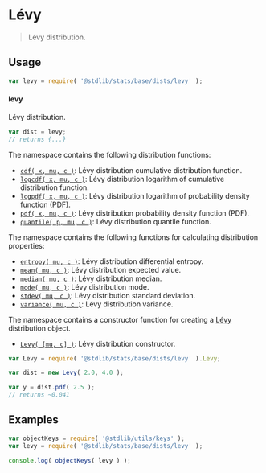 <!--

@license Apache-2.0

Copyright (c) 2018 The Stdlib Authors.

Licensed under the Apache License, Version 2.0 (the "License");
you may not use this file except in compliance with the License.
You may obtain a copy of the License at

   http://www.apache.org/licenses/LICENSE-2.0

Unless required by applicable law or agreed to in writing, software
distributed under the License is distributed on an "AS IS" BASIS,
WITHOUT WARRANTIES OR CONDITIONS OF ANY KIND, either express or implied.
See the License for the specific language governing permissions and
limitations under the License.

-->

# Lévy

> Lévy distribution.

<section class="usage">

## Usage

```javascript
var levy = require( '@stdlib/stats/base/dists/levy' );
```

#### levy

Lévy distribution.

```javascript
var dist = levy;
// returns {...}
```

The namespace contains the following distribution functions:

<!-- <toc pattern="*+(cdf|pdf|mgf|quantile)*"> -->

<div class="namespace-toc">

-   <span class="signature">[`cdf( x, mu, c )`][@stdlib/stats/base/dists/levy/cdf]</span><span class="delimiter">: </span><span class="description">Lévy distribution cumulative distribution function.</span>
-   <span class="signature">[`logcdf( x, mu, c )`][@stdlib/stats/base/dists/levy/logcdf]</span><span class="delimiter">: </span><span class="description">Lévy distribution logarithm of cumulative distribution function.</span>
-   <span class="signature">[`logpdf( x, mu, c )`][@stdlib/stats/base/dists/levy/logpdf]</span><span class="delimiter">: </span><span class="description">Lévy distribution logarithm of probability density function (PDF).</span>
-   <span class="signature">[`pdf( x, mu, c )`][@stdlib/stats/base/dists/levy/pdf]</span><span class="delimiter">: </span><span class="description">Lévy distribution probability density function (PDF).</span>
-   <span class="signature">[`quantile( p, mu, c )`][@stdlib/stats/base/dists/levy/quantile]</span><span class="delimiter">: </span><span class="description">Lévy distribution quantile function.</span>

</div>

<!-- </toc> -->

The namespace contains the following functions for calculating distribution properties:

<!-- <toc pattern="*+(entropy|kurtosis|mean|median|mode|skewness|stdev|variance)*"> -->

<div class="namespace-toc">

-   <span class="signature">[`entropy( mu, c )`][@stdlib/stats/base/dists/levy/entropy]</span><span class="delimiter">: </span><span class="description">Lévy distribution differential entropy.</span>
-   <span class="signature">[`mean( mu, c )`][@stdlib/stats/base/dists/levy/mean]</span><span class="delimiter">: </span><span class="description">Lévy distribution expected value.</span>
-   <span class="signature">[`median( mu, c )`][@stdlib/stats/base/dists/levy/median]</span><span class="delimiter">: </span><span class="description">Lévy distribution median.</span>
-   <span class="signature">[`mode( mu, c )`][@stdlib/stats/base/dists/levy/mode]</span><span class="delimiter">: </span><span class="description">Lévy distribution mode.</span>
-   <span class="signature">[`stdev( mu, c )`][@stdlib/stats/base/dists/levy/stdev]</span><span class="delimiter">: </span><span class="description">Lévy distribution standard deviation.</span>
-   <span class="signature">[`variance( mu, c )`][@stdlib/stats/base/dists/levy/variance]</span><span class="delimiter">: </span><span class="description">Lévy distribution variance.</span>

</div>

<!-- </toc> -->

The namespace contains a constructor function for creating a [Lévy][levy-distribution] distribution object.

<!-- <toc pattern="*ctor*"> -->

<div class="namespace-toc">

-   <span class="signature">[`Levy( [mu, c] )`][@stdlib/stats/base/dists/levy/ctor]</span><span class="delimiter">: </span><span class="description">Lévy distribution constructor.</span>

</div>

<!-- </toc> -->

```javascript
var Levy = require( '@stdlib/stats/base/dists/levy' ).Levy;

var dist = new Levy( 2.0, 4.0 );

var y = dist.pdf( 2.5 );
// returns ~0.041
```

</section>

<!-- /.usage -->

<section class="examples">

## Examples

<!-- TODO: better examples -->

<!-- eslint no-undef: "error" -->

```javascript
var objectKeys = require( '@stdlib/utils/keys' );
var levy = require( '@stdlib/stats/base/dists/levy' );

console.log( objectKeys( levy ) );
```

</section>

<!-- /.examples -->

<section class="links">

[levy-distribution]: https://en.wikipedia.org/wiki/L%C3%A9vy_distribution

<!-- <toc-links> -->

[@stdlib/stats/base/dists/levy/ctor]: https://www.npmjs.com/package/@stdlib/stats/tree/main/base/dists/levy/ctor

[@stdlib/stats/base/dists/levy/entropy]: https://www.npmjs.com/package/@stdlib/stats/tree/main/base/dists/levy/entropy

[@stdlib/stats/base/dists/levy/mean]: https://www.npmjs.com/package/@stdlib/stats/tree/main/base/dists/levy/mean

[@stdlib/stats/base/dists/levy/median]: https://www.npmjs.com/package/@stdlib/stats/tree/main/base/dists/levy/median

[@stdlib/stats/base/dists/levy/mode]: https://www.npmjs.com/package/@stdlib/stats/tree/main/base/dists/levy/mode

[@stdlib/stats/base/dists/levy/stdev]: https://www.npmjs.com/package/@stdlib/stats/tree/main/base/dists/levy/stdev

[@stdlib/stats/base/dists/levy/variance]: https://www.npmjs.com/package/@stdlib/stats/tree/main/base/dists/levy/variance

[@stdlib/stats/base/dists/levy/cdf]: https://www.npmjs.com/package/@stdlib/stats/tree/main/base/dists/levy/cdf

[@stdlib/stats/base/dists/levy/logcdf]: https://www.npmjs.com/package/@stdlib/stats/tree/main/base/dists/levy/logcdf

[@stdlib/stats/base/dists/levy/logpdf]: https://www.npmjs.com/package/@stdlib/stats/tree/main/base/dists/levy/logpdf

[@stdlib/stats/base/dists/levy/pdf]: https://www.npmjs.com/package/@stdlib/stats/tree/main/base/dists/levy/pdf

[@stdlib/stats/base/dists/levy/quantile]: https://www.npmjs.com/package/@stdlib/stats/tree/main/base/dists/levy/quantile

<!-- </toc-links> -->

</section>

<!-- /.links -->
